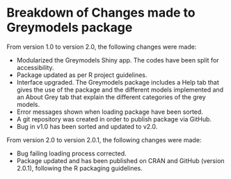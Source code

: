 # Breakdown of Changes made to Greymodels package

From version 1.0 to version 2.0, the following changes were made:

* Modularized the Greymodels Shiny app. The codes have been split for accessibility.
* Package updated as per R project guidelines. 
* Interface upgraded. The Greymodels package includes a Help tab that gives the use of the package and the different models implemented and an About Grey tab that explain the different categories of the grey models.
* Error messages shown when loading package have been sorted.
* A git repository was created in order to publish package via GitHub.
* Bug in v1.0 has been sorted and updated to v2.0.

From version 2.0 to version 2.0.1, the following changes were made:
* Bug failing loading process corrected.
* Package updated and has been published on CRAN and GitHub (version 2.0.1), following the R packaging guidelines. 
